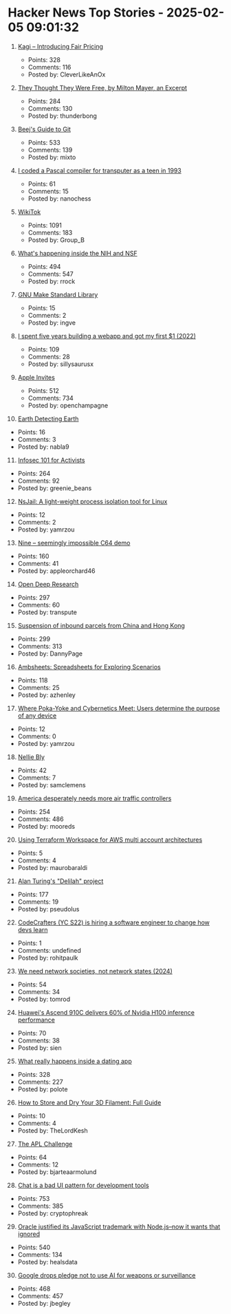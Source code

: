 # Hacker News Top Stories - 2025-02-05 09:01:32

1. [Kagi – Introducing Fair Pricing](https://kagi.com/changelog#6155)
   - Points: 328
   - Comments: 116
   - Posted by: CleverLikeAnOx

2. [They Thought They Were Free, by Milton Mayer, an Excerpt](https://press.uchicago.edu/Misc/Chicago/511928.htm)
   - Points: 284
   - Comments: 130
   - Posted by: thunderbong

3. [Beej's Guide to Git](https://beej.us/guide/bggit/)
   - Points: 533
   - Comments: 139
   - Posted by: mixto

4. [I coded a Pascal compiler for transputer as a teen in 1993](https://nanochess.org/pascal.html)
   - Points: 61
   - Comments: 15
   - Posted by: nanochess

5. [WikiTok](https://wikitok.vercel.app/)
   - Points: 1091
   - Comments: 183
   - Posted by: Group_B

6. [What's happening inside the NIH and NSF](https://www.science.org/content/blog-post/what-s-happening-inside-nih)
   - Points: 494
   - Comments: 547
   - Posted by: rrock

7. [GNU Make Standard Library](https://gmsl.jgc.org/)
   - Points: 15
   - Comments: 2
   - Posted by: ingve

8. [I spent five years building a webapp and got my first $1 (2022)](https://codingcafe.jp/posts/signal-5yrs)
   - Points: 109
   - Comments: 28
   - Posted by: sillysaurusx

9. [Apple Invites](https://www.apple.com/newsroom/2025/02/introducing-apple-invites-a-new-app-that-brings-people-together/)
   - Points: 512
   - Comments: 734
   - Posted by: openchampagne

10. [Earth Detecting Earth](https://www.seti.org/press-release/earth-detecting-earth)
   - Points: 16
   - Comments: 3
   - Posted by: nabla9

11. [Infosec 101 for Activists](https://infosecforactivists.org)
   - Points: 264
   - Comments: 92
   - Posted by: greenie_beans

12. [NsJail: A light-weight process isolation tool for Linux](https://nsjail.dev/)
   - Points: 12
   - Comments: 2
   - Posted by: yamrzou

13. [Nine – seemingly impossible C64 demo](https://linusakesson.net/scene/nine/index.php)
   - Points: 160
   - Comments: 41
   - Posted by: appleorchard46

14. [Open Deep Research](https://github.com/huggingface/smolagents/tree/main/examples/open_deep_research)
   - Points: 297
   - Comments: 60
   - Posted by: transpute

15. [Suspension of inbound parcels from China and Hong Kong](https://about.usps.com/newsroom/service-alerts/international/suspension-of-inbound-parcels-from-china-and-hong-kong.htm)
   - Points: 299
   - Comments: 313
   - Posted by: DannyPage

16. [Ambsheets: Spreadsheets for Exploring Scenarios](https://www.inkandswitch.com/ambsheets/)
   - Points: 118
   - Comments: 25
   - Posted by: azhenley

17. [Where Poka-Yoke and Cybernetics Meet: Users determine the purpose of any device](https://stream.syscoi.com/2019/10/29/where-poka-yoke-and-cybernetics-meet-quality-digest-harish-jose/)
   - Points: 12
   - Comments: 0
   - Posted by: yamrzou

18. [Nellie Bly](https://en.wikipedia.org/wiki/Nellie_Bly)
   - Points: 42
   - Comments: 7
   - Posted by: samclemens

19. [America desperately needs more air traffic controllers](https://www.cnn.com/2025/02/04/business/air-traffic-controller-shortage/index.html)
   - Points: 254
   - Comments: 486
   - Posted by: mooreds

20. [Using Terraform Workspace for AWS multi account architectures](https://github.com/maurobaraldi/terraform-workspaces-aws-multi-account)
   - Points: 5
   - Comments: 4
   - Posted by: maurobaraldi

21. [Alan Turing's "Delilah" project](https://spectrum.ieee.org/alan-turings-delilah)
   - Points: 177
   - Comments: 19
   - Posted by: pseudolus

22. [CodeCrafters (YC S22) is hiring a software engineer to change how devs learn](https://www.ycombinator.com/companies/codecrafters/jobs/EL4Oqs1-software-engineer-growth-retention)
   - Points: 1
   - Comments: undefined
   - Posted by: rohitpaulk

23. [We need network societies, not network states (2024)](https://www.cip.org/blog/network-societies)
   - Points: 54
   - Comments: 34
   - Posted by: tomrod

24. [Huawei's Ascend 910C delivers 60% of Nvidia H100 inference performance](https://www.tomshardware.com/tech-industry/artificial-intelligence/deepseek-research-suggests-huaweis-ascend-910c-delivers-60-percent-nvidia-h100-inference-performance)
   - Points: 70
   - Comments: 38
   - Posted by: sien

25. [What really happens inside a dating app](https://blog.luap.info/what-really-happens-inside-a-dating-app.html)
   - Points: 328
   - Comments: 227
   - Posted by: polote

26. [How to Store and Dry Your 3D Filament: Full Guide](https://syntaxglow.com/2025/02/01/how-to-store-and-dry-your-3d-filament-a-complete-guide/)
   - Points: 10
   - Comments: 4
   - Posted by: TheLordKesh

27. [The APL Challenge](https://challenge.dyalog.com/)
   - Points: 64
   - Comments: 12
   - Posted by: bjarteaarmolund

28. [Chat is a bad UI pattern for development tools](https://danieldelaney.net/chat/)
   - Points: 753
   - Comments: 385
   - Posted by: cryptophreak

29. [Oracle justified its JavaScript trademark with Node.js–now it wants that ignored](https://deno.com/blog/deno-v-oracle2)
   - Points: 540
   - Comments: 134
   - Posted by: healsdata

30. [Google drops pledge not to use AI for weapons or surveillance](https://www.washingtonpost.com/technology/2025/02/04/google-ai-policies-weapons-harm)
   - Points: 468
   - Comments: 457
   - Posted by: jbegley

